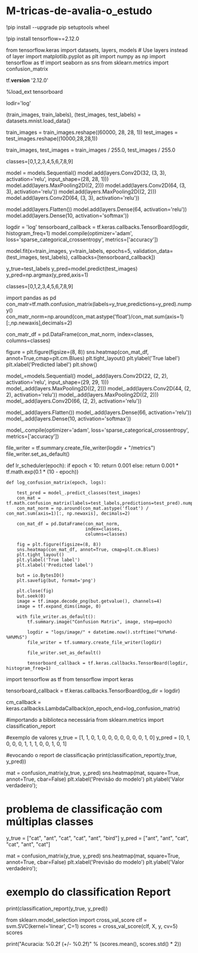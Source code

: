 # M-tricas-de-avalia-o_estudo

!pip install --upgrade pip setuptools wheel


!pip install tensorflow==2.12.0


from tensorflow.keras import datasets, layers, models # Use layers instead of layer
import matplotlib.pyplot as plt
import numpy as np
import tensorflow as tf
import seaborn as sns
from sklearn.metrics import confusion_matrix

tf.__version__
'2.12.0'

%load_ext tensorboard

lodir='log'

(train_images, train_labels), (test_images, test_labels) = datasets.mnist.load_data()

train_images = train_images.reshape((60000, 28, 28, 1))
test_images = test_images.reshape((10000,28,28,1))

train_images, test_images = train_images / 255.0, test_images / 255.0

classes=[0,1,2,3,4,5,6,7,8,9]

model = models.Sequential()
model.add(layers.Conv2D(32, (3, 3), activation='relu', input_shape=(28, 28, 1)))
model.add(layers.MaxPooling2D((2, 2)))
model.add(layers.Conv2D(64, (3, 3), activation='relu'))
model.add(layers.MaxPooling2D((2, 2)))
model.add(layers.Conv2D(64, (3, 3), activation='relu'))

model.add(layers.Flatten())
model.add(layers.Dense(64, activation='relu'))
model.add(layers.Dense(10, activation='softmax'))

logdir = 'log' 
tensorboard_callback = tf.keras.callbacks.TensorBoard(logdir, histogram_freq=1)
model.compile(optimizer='adam',
              loss='sparse_categorical_crossentropy',
              metrics=['accuracy'])

model.fit(x=train_images,
          y=train_labels,
          epochs=5,
          validation_data=(test_images, test_labels),
          callbacks=[tensorboard_callback])

y_true=test_labels
y_pred=model.predict(test_images)
y_pred=np.argmax(y_pred,axis=1)

classes=[0,1,2,3,4,5,6,7,8,9]

import pandas as pd
con_matr=tf.math.confusion_matrix(labels=y_true,predictions=y_pred).numpy()
con_matr_norm=np.around(con_mat.astype('float')/con_mat.sum(axis=1)[:,np.newaxis],decimals=2)

con_matr_df = pd.DataFrame(con_mat_norm,
                        index=classes,
                        columns=classes)

figure = plt.figure(figsize=(8, 8))
sns.heatmap(con_mat_df, annot=True,cmap=plt.cm.Blues)
plt.tight_layout()
plt.ylabel('True label')
plt.xlabel('Predicted label')
plt.show()

model_=models.Sequential()
model_.add(layers.Conv2D(22, (2, 2), activation='relu', input_shape=(29, 29, 1)))
model_.add(layers.MaxPooling2D((2, 2)))
model_.add(layers.Conv2D(44, (2, 2), activation='relu'))
model_.add(layers.MaxPooling2D((2, 2)))
model_.add(layers.Conv2D(66, (2, 2), activation='relu'))

model_.add(layers.Flatten())
model_.add(layers.Dense(66, activation='relu'))
model_.add(layers.Dense(10, activation='softmax'))

model_.compile(optimizer='adam',
              loss='sparse_categorical_crossentropy',
              metrics=['accuracy'])

file_writer = tf.summary.create_file_writer(logdir + "/metrics")
file_writer.set_as_default()

def lr_scheduler(epoch):
    if epoch < 10:
        return 0.001
    else:
        return 0.001 * tf.math.exp(0.1 * (10 - epoch))

    def log_confusion_matrix(epoch, logs):
   
        test_pred = model_.predict_classes(test_images)
        con_mat = tf.math.confusion_matrix(labels=test_labels,predictions=test_pred).numpy()
        con_mat_norm = np.around(con_mat.astype('float') / con_mat.sum(axis=1)[:, np.newaxis], decimals=2)

        con_mat_df = pd.DataFrame(con_mat_norm,
                                  index=classes,
                                  columns=classes)
        
        fig = plt.figure(figsize=(8, 8))
        sns.heatmap(con_mat_df, annot=True, cmap=plt.cm.Blues)
        plt.tight_layout()
        plt.ylabel('True label')
        plt.xlabel('Predicted label')

        but = io.BytesIO()
        plt.savefig(but, format='png')

        plt.close(fig)
        but.seek(0)
        image = tf.image.decode_png(but.getvalue(), channels=4)
        image = tf.expand_dims(image, 0)

        with file_writer.as_default():
            tf.summary.image("Confusion Matrix", image, step=epoch)

            logdir = "logs/image/" + datetime.now().strftime("%Y%m%d-%H%M%S")
            file_writer = tf.summary.create_file_writer(logdir)

            file_writer.set_as_default()

            tensorboard_callback = tf.keras.callbacks.TensorBoard(logdir, histogram_freq=1)



import tensorflow as tf
from tensorflow import keras
  
tensorboard_callback = tf.keras.callbacks.TensorBoard(log_dir = logdir)

cm_callback = keras.callbacks.LambdaCallback(on_epoch_end=log_confusion_matrix)


 #importando a biblioteca necessária
from sklearn.metrics import classification_report

  #exemplo de valores
y_true = [1, 1, 0, 1, 0, 0, 0, 0, 0, 0, 0, 1, 0]
y_pred = [0, 1, 0, 0, 0, 1, 1, 1, 0, 0, 1, 0, 1]

  #evocando o report de classificação
print(classification_report(y_true, y_pred))

mat = confusion_matrix(y_true, y_pred)
sns.heatmap(mat, square=True, annot=True, cbar=False)
plt.xlabel('Previsão do modelo')
plt.ylabel('Valor verdadeiro');

# problema de classificação com múltiplas classes
y_true = ["cat", "ant", "cat", "cat", "ant", "bird"]
y_pred = ["ant", "ant", "cat", "cat", "ant", "cat"]

mat = confusion_matrix(y_true, y_pred)
sns.heatmap(mat, square=True, annot=True, cbar=False)
plt.xlabel('Previsão do modelo')
plt.ylabel('Valor verdadeiro');

# exemplo do classification Report
print(classification_report(y_true, y_pred))

from sklearn.model_selection import cross_val_score
clf = svm.SVC(kernel='linear', C=1)
scores = cross_val_score(clf, X, y, cv=5)
scores



print("Acuracia: %0.2f (+/- %0.2f)" % (scores.mean(), scores.std() * 2))
